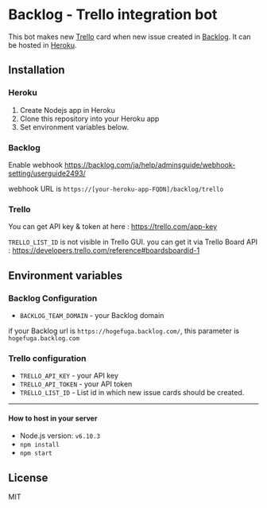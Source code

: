 # Backlog - Trello integration bot

This bot makes new [Trello](https://trello.com/) card when new issue created in [Backlog](https://backlog.com/). It can be hosted in [Heroku](https://id.heroku.com/).

## Installation

### Heroku

1. Create Nodejs app in Heroku 
2. Clone this repository into your Heroku app
3. Set environment variables below.

### Backlog

Enable webhook https://backlog.com/ja/help/adminsguide/webhook-setting/userguide2493/

webhook URL is `https://[your-heroku-app-FQDN]/backlog/trello`

### Trello

You can get API key & token at here : https://trello.com/app-key

`TRELLO_LIST_ID` is not visible in Trello GUI. you can get it via Trello Board API : https://developers.trello.com/reference#boardsboardid-1

## Environment variables

### Backlog Configuration

* `BACKLOG_TEAM_DOMAIN` - your Backlog domain

if your Backlog url is `https://hogefuga.backlog.com/`, this parameter is `hogefuga.backlog.com`

### Trello configuration

* `TRELLO_API_KEY` - your API key
* `TRELLO_API_TOKEN` - your API token
* `TRELLO_LIST_ID` - List id in which new issue cards should be created.

---

#### How to host in your server

* Node.js version: `v6.10.3`
* `npm install`
* `npm start`

## License
MIT